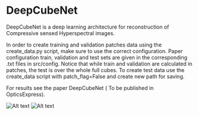 # DeepCubeNet

DeepCubeNet is a deep learning architecture for reconstruction of Compressive sensed Hyperspectral images.

In order to create training and validation patches data using the create_data.py script, make sure to use the correct configuration.
Paper configuration train, validation and test sets are given in the corresponding .txt files in src/config.
Notice that while train and validation are calculated in patches, the test is over the whole full cubes.
To create test data use the create_data script with patch_flag=False and create new path for saving.

For results see the paper DeepCubeNet ( To be published in OpticsExpress).

![Alt text](https://github.com/dngedalin/DeepCubeNet/blob/master/assets/paper_val_loss.PNG "paper_val_loss")
![Alt text](https://github.com/dngedalin/DeepCubeNet/blob/master/assets/paper_val_psnr.PNG "paper_val_psnr")

